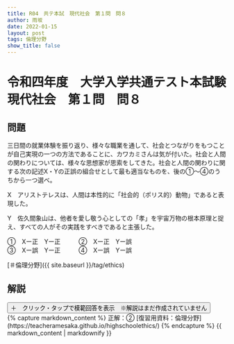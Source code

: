 ```yaml
---
title: R04　共テ本試　現代社会　第１問　問８
author: 雨坂
date: 2022-01-15
layout: post
tags: 倫理分野
show_title: false
---
```

  
# 令和四年度　大学入学共通テスト本試験　現代社会　第１問　問８  
  
## 問題  
三日間の就業体験を振り返り、様々な職業を通して、社会とつながりをもつことが自己実現の一つの方法であることに、カワカミさんは気が付いた。社会と人間の関わりについては、様々な思想家が思索をしてきた。社会と人間の関わりに関する次の記述X・Yの正誤の組合せとして最も適当なものを、後の①〜④のうちから一つ選べ。  
  
X　アリストテレスは、人間は本性的に「社会的（ポリス的）動物」であると表現した。  
  
Y　佐久間象山は、他者を愛し敬う心としての「孝」を宇宙万物の根本原理と捉え、すべての人がその実践をすべきであると主張した。  
  
①　Xー正　Yー正　　　②　Xー正　Yー誤  
③　Xー誤　Yー正　　　④　Xー誤　Yー誤  
  
[＃倫理分野]({{ site.baseurl }}/tag/ethics)  
  
## 解説  
<div class="collapsible">
  <button class="collapsible-button">＋　クリック・タップで模範回答を表示　※解説はまだ作成されていません</button>
  <div class="collapsible-content">
    {% capture markdown_content %}
正解：②  
[復習用資料：倫理分野](https://teacheramesaka.github.io/highschoolethics/)  
    {% endcapture %}
    {{ markdown_content | markdownify }}
  </div>
</div>